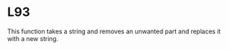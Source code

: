 # L93
This function takes a string and removes an unwanted part and replaces it with a new string. 
